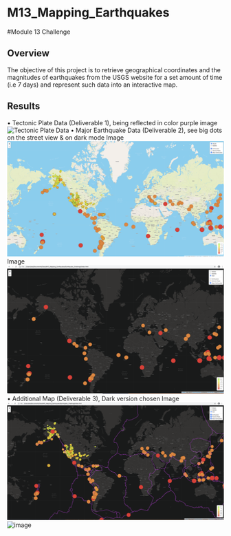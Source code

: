 # M13_Mapping_Earthquakes
#Module 13 Challenge
## Overview
The objective of this project is to retrieve geographical coordinates and the magnitudes of earthquakes from the USGS website for a set amount of time (i.e 7 days) and represent such data into an interactive map.
## Results
•	Tectonic Plate Data (Deliverable 1), being reflected in color purple
image ![Tectonic Plate Data](https://github.com/TheLittlePrincess/M13_Mapping_Earthquakes/blob/main/Earthquake_Challenge/Deliverable1_Satellite.png)
•	Major Earthquake Data (Deliverable 2), see big dots on the street view & on dark mode
Image ![Major Earthquake Data](https://github.com/TheLittlePrincess/M13_Mapping_Earthquakes/blob/main/Earthquake_Challenge/Deliverable2_streets.png)
Image ![Major EQs on dark mode](https://github.com/TheLittlePrincess/M13_Mapping_Earthquakes/blob/main/Earthquake_Challenge/Dark%20Mode%20major%20EarthQs.png)
•	Additional Map (Deliverable 3), Dark version chosen
Image ![Dark Map](https://github.com/TheLittlePrincess/M13_Mapping_Earthquakes/blob/main/Earthquake_Challenge/Deliverable3_DarkMode.png)
![image](https://user-images.githubusercontent.com/75752314/114282853-0212be80-9a0c-11eb-9a59-4502ec318f99.png)
